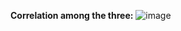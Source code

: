 
**Correlation among the three:**
![image](https://github.com/frandjk/Simple-EDA-Youtube/assets/122131183/cfc8ec6d-8458-40ca-99f7-f33c30f15481)
